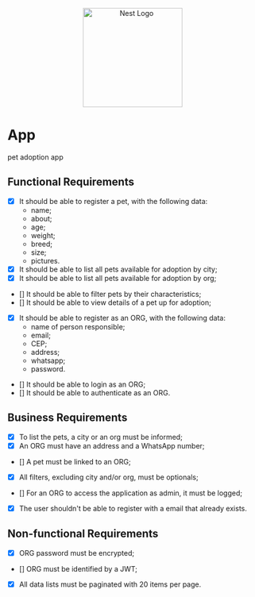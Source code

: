 <p align="center">
  <a href="http://nestjs.com/" target="blank"><img src="https://nestjs.com/img/logo-small.svg" width="200" alt="Nest Logo" /></a>
</p>

[circleci-image]: https://img.shields.io/circleci/build/github/nestjs/nest/master?token=abc123def456
[circleci-url]: https://circleci.com/gh/nestjs/nest

# App

pet adoption app

## Functional Requirements
- [x] It should be able to register a pet, with the following data:
  - name;
  - about;
  - age;
  - weight;
  - breed;
  - size;
  - pictures.
- [x] It should be able to list all pets available for adoption by city;
- [x] It should be able to list all pets available for adoption by org;
- [] It should be able to filter pets by their characteristics;
- [] It should be able to view details of a pet up for adoption;
- [x] It should be able to register as an ORG, with the following data:
  - name of person responsible;
  - email;
  - CEP;
  - address;
  - whatsapp;
  - password.
- [] It should be able to login as an ORG;
- [] It should be able to authenticate as an ORG.


## Business Requirements
- [x] To list the pets, a city or an org must be informed;
- [x] An ORG must have an address and a WhatsApp number;
- [] A pet must be linked to an ORG;
- [x] All filters, excluding city and/or org, must be optionals;
- [] For an ORG to access the application as admin, it must be logged;
- [x] The user shouldn't be able to register with a email that already exists.


## Non-functional Requirements
- [x] ORG password must be encrypted;
- [] ORG must be identified by a JWT;
- [x] All data lists must be paginated with 20 items per page.
